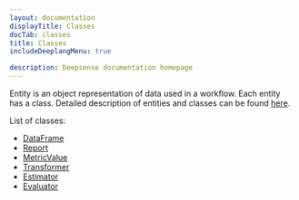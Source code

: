 ```yaml
---
layout: documentation
displayTitle: Classes
docTab: classes
title: Classes
includeDeeplangMenu: true

description: Deepsense documentation homepage
---
```


Entity is an object representation of data used in a workflow.
Each entity has a class.
Detailed description of entities and classes can be found [here](deeplang_overview.html#entities-and-classes).

List of classes:

  * [DataFrame](classes/dataframe.html)
  * [Report](classes/report.html)
  * [MetricValue](classes/metric_value.html)
  * [Transformer](classes/transformer.html)
  * [Estimator](classes/estimator.html)
  * [Evaluator](classes/evaluator.html)
